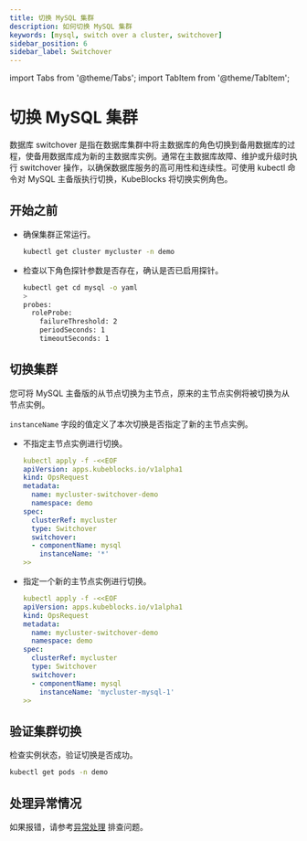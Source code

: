 ```yaml
---
title: 切换 MySQL 集群
description: 如何切换 MySQL 集群
keywords: [mysql, switch over a cluster, switchover]
sidebar_position: 6
sidebar_label: Switchover
---
```


import Tabs from '@theme/Tabs';
import TabItem from '@theme/TabItem';

# 切换 MySQL 集群

数据库 switchover 是指在数据库集群中将主数据库的角色切换到备用数据库的过程，使备用数据库成为新的主数据库实例。通常在主数据库故障、维护或升级时执行 switchover 操作，以确保数据库服务的高可用性和连续性。可使用 kubectl 命令对 MySQL 主备版执行切换，KubeBlocks 将切换实例角色。

## 开始之前

* 确保集群正常运行。
  
  ```bash
  kubectl get cluster mycluster -n demo
  ```

* 检查以下角色探针参数是否存在，确认是否已启用探针。

   ```bash
   kubectl get cd mysql -o yaml
   >
   probes:
     roleProbe:
       failureThreshold: 2
       periodSeconds: 1
       timeoutSeconds: 1
   ```

## 切换集群

您可将 MySQL 主备版的从节点切换为主节点，原来的主节点实例将被切换为从节点实例。

`instanceName` 字段的值定义了本次切换是否指定了新的主节点实例。

* 不指定主节点实例进行切换。

  ```yaml
  kubectl apply -f -<<EOF
  apiVersion: apps.kubeblocks.io/v1alpha1
  kind: OpsRequest
  metadata:
    name: mycluster-switchover-demo
    namespace: demo
  spec:
    clusterRef: mycluster
    type: Switchover
    switchover:
    - componentName: mysql
      instanceName: '*'
  >>
  ```

* 指定一个新的主节点实例进行切换。

  ```yaml
  kubectl apply -f -<<EOF
  apiVersion: apps.kubeblocks.io/v1alpha1
  kind: OpsRequest
  metadata:
    name: mycluster-switchover-demo
    namespace: demo
  spec:
    clusterRef: mycluster
    type: Switchover
    switchover:
    - componentName: mysql
      instanceName: 'mycluster-mysql-1'
  >>
  ```

## 验证集群切换

检查实例状态，验证切换是否成功。

```bash
kubectl get pods -n demo
```

## 处理异常情况

如果报错，请参考[异常处理](./../../handle-an-exception/handle-a-cluster-exception.md) 排查问题。
